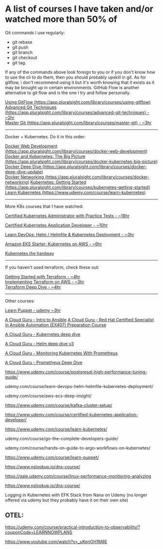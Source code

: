# A list of courses I have taken and/or watched more than 50% of


Git commands I use regularly:
  - git rebase
  - git push
  - git branch
  - git checkout
  - git tag.

If any of the commands above look foreign to you or if you don't know how to use the cli to do them, then you should probably upskill in git. As for gitflow, i don't recommend using it but it's worth knowing that it exists as it may be brought up in certain environments. GitHub Flow is another alternative to git flow and is the one I try and follow personally.

[Using GitFlow (https://app.pluralsight.com/library/courses/using-gitflow)](https://app.pluralsight.com/library/courses/using-gitflow)  
[Advanced Git Techniques (https://app.pluralsight.com/library/courses/advanced-git-techniques) - ~2hr](https://app.pluralsight.com/library/courses/advanced-git-techniques)  
[Master Git (https://app.pluralsight.com/library/courses/master-git) - ~3hr](https://app.pluralsight.com/library/courses/master-git)

---

Docker + Kubernetes. Do it in this order:

[Docker Web Development (https://app.pluralsight.com/library/courses/docker-web-development)](https://app.pluralsight.com/library/courses/docker-web-development)  
[Docker and Kubernetes: The Big Picture (https://app.pluralsight.com/library/courses/docker-kubernetes-big-picture)](https://app.pluralsight.com/library/courses/docker-kubernetes-big-picture)  
[Docker Deep Dive (https://app.pluralsight.com/library/courses/docker-deep-dive-update)](https://app.pluralsight.com/library/courses/docker-deep-dive-update)  
[Docker Networking (https://app.pluralsight.com/library/courses/docker-networking)](https://app.pluralsight.com/library/courses/docker-networking)
[Kubernetes: Getting Started (https://app.pluralsight.com/library/courses/kubernetes-getting-started)](https://app.pluralsight.com/library/courses/kubernetes-getting-started)
[Learn Kubernetes (https://www.udemy.com/course/learn-kubernetes)](https://www.udemy.com/course/learn-kubernetes)  

---

More K8s courses that I have watched:

[Certified Kubernetes Administrator with Practice Tests  - ~18hr](https://www.udemy.com/course/certified-kubernetes-administrator-with-practice-tests)

[Certified Kubernetes Application Developer  - ~10hr](https://www.udemy.com/course/certified-kubernetes-application-developer)

[Learn DevOps: Helm / Helmfile & Kubernetes Deployment - ~3hr](https://www.udemy.com/course/learn-devops-helm-helmfile-kubernetes-deployment)

[Amazon EKS Starter: Kubernetes on AWS  - ~6hr](https://www.udemy.com/course/amazon-eks-starter-kubernetes-on-aws)

[Kubernetes the hardway](https://learn.acloud.guru/course/8832e727-9101-4785-8ea6-e8057ad62f69/overview)

---

If you haven't used terraform, check these out:

[Getting Started with Terraform - ~4hr](https://www.pluralsight.com/courses/getting-started-terraform)  
[Implementing Terraform on AWS  - ~3hr](https://www.pluralsight.com/courses/implementing-terraform-aws)  
[Terraform Deep Dive - ~4hr](https://www.pluralsight.com/courses/terraform-deep-dive)


---

Other courses:

[Learn Puppet - udemy ~3hr](https://www.udemy.com/course/learn-puppet/)

[A Cloud Guru - Intro to Ansible](https://learn.acloud.guru/course/intro-to-ansible/dashboard)
[A Cloud Guru - 
Red Hat Certified Specialist in Ansible Automation (EX407) Preparation Course](https://learn.acloud.guru/course/2fee0924-2fb2-4f10-845e-d35b2346ab52/overview)

[A Cloud Guru - Kubernetes deep dive](https://learn.acloud.guru/course/kubernetes-deep-dive/dashboard)

[A Cloud Guru - Helm deep dive v3](https://learn.acloud.guru/course/helm-deep-dive-v3/dashboard)

[A Cloud Guru - Monitoring Kubernetes With Prometheus](https://learn.acloud.guru/course/97037e05-88ed-41a1-92ee-f5a8080318c2/dashboard)

[A Cloud Guru - 
Prometheus Deep Dive](https://learn.acloud.guru/course/0eaae074-9914-47d1-9239-3d6f267d302b/dashboard)

https://www.udemy.com/course/postgresql-high-performance-tuning-guide/

udemy.com/course/learn-devops-helm-helmfile-kubernetes-deployment/

udemy.com/course/aws-ecs-deep-insight/

https://www.udemy.com/course/kafka-cluster-setup/

https://www.udemy.com/course/certified-kubernetes-application-developer/

https://www.udemy.com/course/learn-kubernetes/

udemy.com/course/go-the-complete-developers-guide/

udemy.com/course/hands-on-guide-to-argo-workflows-on-kubernetes/

https://www.udemy.com/course/learn-puppet/

https://www.nslookup.io/dns-course/

https://gale.udemy.com/course/linux-performance-monitoring-analyzing

https://www.nslookup.io/dns-course/

Logging in Kubernetes with EFK Stack from Nana on Udemy (no longer offered via udemy but they probably have it on their own site)


## OTEL:

https://udemy.com/course/practical-introduction-to-observability/?couponCode=LEARNNOWPLANS

https://www.youtube.com/watch?v=_uKenOH1M8E
